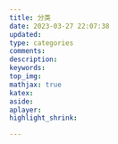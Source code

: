 ```yaml
---
title: 分类
date: 2023-03-27 22:07:38
updated:
type: categories
comments:
description:
keywords:
top_img:
mathjax: true
katex:
aside:
aplayer:
highlight_shrink:

---
```

